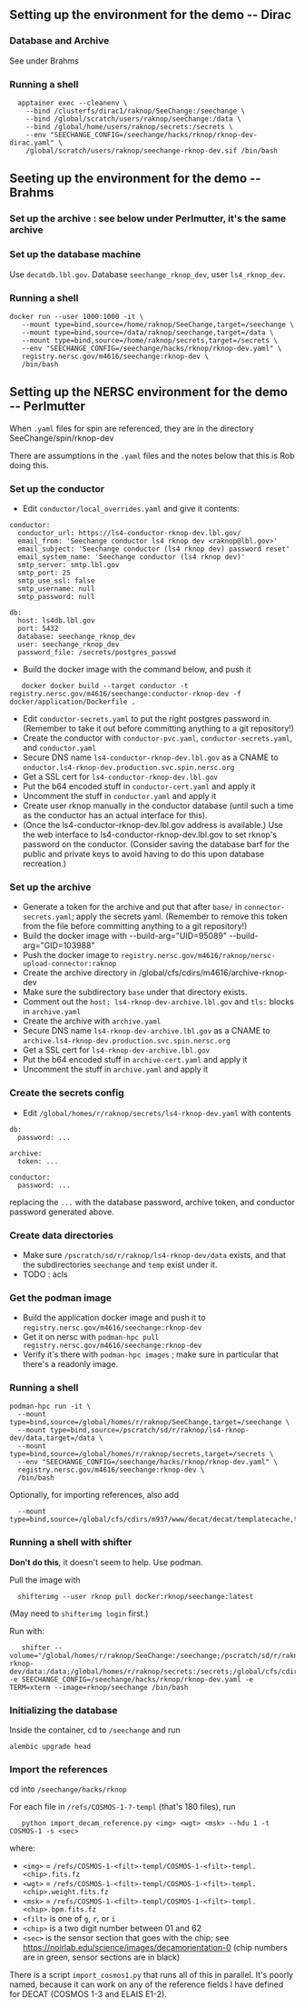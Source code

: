 ## Setting up the environment for the demo -- Dirac

### Database and Archive

See under Brahms

### Running a shell

```
  apptainer exec --cleanenv \
    --bind /clusterfs/dirac1/raknop/SeeChange:/seechange \
    --bind /global/scratch/users/raknop/seechange:/data \
    --bind /global/home/users/raknop/secrets:/secrets \
    --env "SEECHANGE_CONFIG=/seechange/hacks/rknop/rknop-dev-dirac.yaml" \
    /global/scratch/users/raknop/seechange-rknop-dev.sif /bin/bash
```

## Seeting up the environment for the demo -- Brahms

### Set up the archive : see below under Perlmutter, it's the same archive

### Set up the database machine

Use `decatdb.lbl.gov`.  Database `seechange_rknop_dev`, user `ls4_rknop_dev`.

### Running a shell

```
docker run --user 1000:1000 -it \
   --mount type=bind,source=/home/raknop/SeeChange,target=/seechange \
   --mount type=bind,source=/data/raknop/seechange,target=/data \
   --mount type=bind,source=/home/raknop/secrets,target=/secrets \
   --env "SEECHANGE_CONFIG=/seechange/hacks/rknop/rknop-dev.yaml" \
   registry.nersc.gov/m4616/seechange:rknop-dev \
   /bin/bash
```   
   

## Setting up the NERSC environment for the demo -- Perlmutter

When `.yaml` files for spin are referenced, they are in the directory SeeChange/spin/rknop-dev

There are assumptions in the `.yaml` files and the notes below that this is Rob doing this.

### Set up the conductor

* Edit `conductor/local_overrides.yaml` and give it contents:
```
conductor:
  conductor_url: https://ls4-conductor-rknop-dev.lbl.gov/
  email_from: 'Seechange conductor ls4 rknop dev <raknop@lbl.gov>'
  email_subject: 'Seechange conductor (ls4 rknop dev) password reset'
  email_system_name: 'Seechange conductor (ls4 rknop dev)'
  smtp_server: smtp.lbl.gov
  smtp_port: 25
  smtp_use_ssl: false
  smtp_username: null
  smtp_password: null

db:
  host: ls4db.lbl.gov
  port: 5432
  database: seechange_rknop_dev
  user: seechange_rknop_dev
  password_file: /secrets/postgres_passwd
```
* Build the docker image with the command below, and push it
```
   docker docker build --target conductor -t registry.nersc.gov/m4616/seechange:conductor-rknop-dev -f docker/application/Dockerfile .
```
* Edit `conductor-secrets.yaml` to put the right postgres password in. (Remember to take it out before committing anything to a git repository!)
* Create the conductor with `conductor-pvc.yaml`, `conductor-secrets.yaml`, and `conductor.yaml`
* Secure DNS name `ls4-conductor-rknop-dev.lbl.gov` as a CNAME to `onductor.ls4-rknop-dev.production.svc.spin.nersc.org`
* Get a SSL cert for `ls4-conductor-rknop-dev.lbl.gov`
* Put the b64 encoded stuff in `conductor-cert.yaml` and apply it
* Uncomment the stuff in `conductor.yaml` and apply it
* Create user rknop manually in the conductor database (until such a time as the conductor has an actual interface for this).
* (Once the ls4-conductor-rknop-dev.lbl.gov address is available.)  Use the web interface to ls4-conductor-rknop-dev.lbl.gov to set rknop's password on the conductor.  (Consider saving the database barf for the public and private keys to avoid having to do this upon database recreation.)

### Set up the archive

* Generate a token for the archive and put that after `base/` in `connector-secrets.yaml`; apply the secrets yaml.  (Remember to remove this token from the file before committing anything to a git repository!)
* Build the docker image with --build-arg="UID=95089" --build-arg="GID=103988"
* Push the docker image to `registry.nersc.gov/m4616/raknop/nersc-upload-connector:raknop`
* Create the archive directory in /global/cfs/cdirs/m4616/archive-rknop-dev
* Make sure the subdirectory `base` under that directory exists.
* Comment out the `host: ls4-rknop-dev-archive.lbl.gov` and `tls:` blocks in `archive.yaml`
* Create the archive with `archive.yaml`
* Secure DNS name `ls4-rknop-dev-archive.lbl.gov` as a CNAME to `archive.ls4-rknop-dev.production.svc.spin.nersc.org`
* Get a SSL cert for `ls4-rknop-dev-archive.lbl.gov`
* Put the b64 encoded stuff in `archive-cert.yaml` and apply it
* Uncomment the stuff in `archive.yaml` and apply it

### Create the secrets config

* Edit `/global/homes/r/raknop/secrets/ls4-rknop-dev.yaml` with contents
```
db:
  password: ...

archive:
  token: ...

conductor:
  password: ...
```
replacing the `...` with the database password, archive token, and conductor password generated above.

### Create data directories

* Make sure `/pscratch/sd/r/raknop/ls4-rknop-dev/data` exists, and that the subdirectories `seechange` and `temp` exist under it.
* TODO : acls

### Get the podman image

* Build the application docker image and push it to `registry.nersc.gov/m4616/seechange:rknop-dev`
* Get it on nersc with `podman-hpc pull registry.nersc.gov/m4616/seechange:rknop-dev`
* Verify it's there with `podman-hpc images` ; make sure in particular that there's a readonly image.

### Running a shell

```
podman-hpc run -it \
  --mount type=bind,source=/global/homes/r/raknop/SeeChange,target=/seechange \
  --mount type=bind,source=/pscratch/sd/r/raknop/ls4-rknop-dev/data,target=/data \
  --mount type=bind,source=/global/homes/r/raknop/secrets,target=/secrets \
  --env "SEECHANGE_CONFIG=/seechange/hacks/rknop/rknop-dev.yaml" \
  registry.nersc.gov/m4616/seechange:rknop-dev \
  /bin/bash
```

Optionally, for importing references, also add
```
  --mount type=bind,source=/global/cfs/cdirs/m937/www/decat/decat/templatecache,target=/refs
```

### Running a shell with shifter

__Don't do this__, it doesn't seem to help.  Use podman.

Pull the image with
```
  shifterimg --user rknop pull docker:rknop/seechange:latest
```
(May need to `shifterimg login` first.)

Run with:
```
   shifter --volume="/global/homes/r/raknop/SeeChange:/seechange;/pscratch/sd/r/raknop/ls4-rknop-dev/data:/data;/global/homes/r/raknop/secrets:/secrets;/global/cfs/cdirs/m937/www/decat/decat/templatecache:/refs" -e SEECHANGE_CONFIG=/seechange/hacks/rknop/rknop-dev.yaml -e TERM=xterm --image=rknop/seechange /bin/bash
```

### Initializing the database

Inside the container, cd to `/seechange` and run
```
alembic upgrade head
```

### Import the references

cd into `/seechange/hacks/rknop`

For each file in `/refs/COSMOS-1-?-templ` (that's 180 files), run
```
   python import_decam_reference.py <img> <wgt> <msk> --hdu 1 -t COSMOS-1 -s <sec>
```
where:
* `<img>` = `/refs/COSMOS-1-<filt>-templ/COSMOS-1-<filt>-templ.<chip>.fits.fz`
* `<wgt>` = `/refs/COSMOS-1-<filt>-templ/COSMOS-1-<filt>-templ.<chip>.weight.fits.fz`
* `<msk>` = `/refs/COSMOS-1-<filt>-templ/COSMOS-1-<filt>-templ.<chip>.bpm.fits.fz`
* `<filt>` is one of `g`, `r`, or `i`
* `<chip>` is a two digit number between 01 and 62
* `<sec>` is the sensor section that goes with the chip; see https://noirlab.edu/science/images/decamorientation-0 (chip numbers are in green, sensor sections are in black)

There is a script `import_cosmos1.py` that runs all of this in parallel.  It's poorly named, because it can work on any of the reference fields I have defined for DECAT (COSMOS 1-3 and ELAIS E1-2).